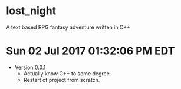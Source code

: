 # lost_night
A text based RPG fantasy adventure written in C++

Sun 02 Jul 2017 01:32:06 PM EDT
===============================
* Version 0.0.1
    - Actually know C++ to some degree.
    - Restart of project from scratch.
